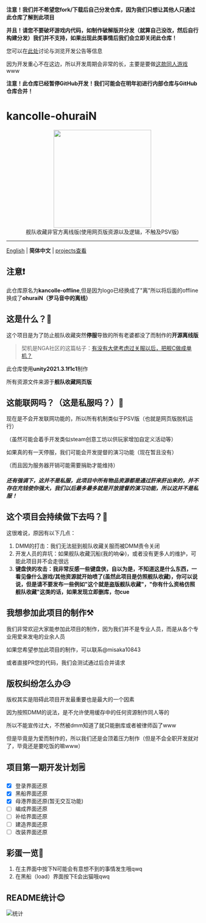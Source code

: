 **注意！我们并不希望您fork/下载后自己分发仓库，因为我们只想让其他人只通过此仓库了解到此项目**

**并且！请您不要破坏游戏内代码，如制作破解版并分发（就算自己没改，然后自行构建分发）我们并不支持，如果出现此类事情后我们会立即关闭此仓库！**

您可以在[此处](https://github.com/offline-colle/kancolle-offline/discussions)讨论与浏览开发公告等信息

因为开发重心不在这边，所以开发周期会非常的长，主要是要做[这款同人游戏](https://github.com/sakura-society/houbun-fantasia)www

**注意！此仓库已经暂停GitHub开发！我们可能会在明年初进行内部仓库与GitHub仓库合并！**

# kancolle-ohuraiN




<p align="center">
  <img width="256px" height="256px" src="https://s2.loli.net/2022/03/15/pC1nJhMW7BEkQFA.png"/>
  <br>
  舰队收藏非官方离线版(使用网页版资源以及逻辑，不触及PSV版)
</p>

---

[English](./README-EN.md) | **简体中文** | [projects查看](https://github.com/orgs/offline-colle/projects/1)

## 注意❗

此仓库原名为**kancolle-offline**,但是因为logo已经换成了"离"所以将后面的offline换成了**ohuraiN（罗马音中的离线）**

## 这是什么？🤔

这个项目是为了防止舰队收藏突然**停服**导致的所有老婆都没了而制作的**开源离线版**

> 契机是NGA社区的这篇帖子：[有没有大佬考虑过关服以后，把舰C做成单机？](https://bbs.nga.cn/read.php?tid=22543276&_ff=-7202235 "点击跳转NGA")

此仓库使用**unity2021.3.1f1c1**制作

所有资源文件来源于**舰队收藏网页版**

## 这能联网吗？（这是私服吗？）🔗

现在是不会开发联网功能的，所以所有机制类似于PSV版（也就是网页版脱机运行）

（虽然可能会着手开发类似steam创意工坊以供玩家增加自定义活动等）

如果真的有一天停服，我们可能会开发提督的演习功能（现在暂且没有）

（而且因为服务器开销可能需要捐助才能维持）

##### 还有强调下，这并不是私服，此项目中所有物品资源都是通过肝来肝出来的，并不存在充钱使你强大，我们以后最多最多就是开放提督的演习功能，所以这并不是私服！

## 这个项目会持续做下去吗？📑

这很难说，原因有以下几点：

1. DMM的打击：我们无法挺到舰队收藏关服而被DMM责令关闭
2. 开发人员的弃坑：如果舰队收藏沉船(我的响😭)，或者没有更多人的维护，可能此项目并不会走很远
3. **键盘侠的攻击：我非常反感一些键盘侠，自以为是，不知道这是什么东西，一看见像什么游戏/其他资源就开始喷了(虽然此项目是仿照舰队收藏)，你可以说说，但是请不要发布一些例如"这个就是盗版舰队收藏"，"你有什么资格仿照舰队收藏"这类的话，如果发现立即删库，勿cue**

## 我想参加此项目的制作⚒️

我们非常欢迎大家能参加此项目的制作，因为我们并不是专业人员，而是从各个专业用爱来发电的业余人员

如果您希望参加此项目的制作，可以联系@misaka10843

或者直接PR您的代码，我们会测试通过后合并请求

## 版权纠纷怎么办😥

版权其实是阻碍此项目开发最重要也是最大的一个因素

因为按照DMM的说法，是不允许使用缓存中的任何资源制作同人等的

所以不能宣传过大，不然被dmm知道了就只能删库或者被律师函了www

但是毕竟是为爱而制作的，所以我们还是会顶着压力制作（但是不会全职开发就对了，毕竟还是要吃饭的嘛www）

## 项目第一期开发计划🗒️

* [X] 登录界面还原
* [X] 黑船界面还原
* [X] 母港界面还原(暂无交互功能)
* [ ] 编成界面还原
* [ ] 补给界面还原
* [ ] 建造界面还原
* [ ] 改装界面还原

## 彩蛋一览🎈

1. 在主界面中按下N可能会有意想不到的事情发生哦qwq
2. 在黑船（load）界面按下E会出猫哦qwq


## README统计😊

![统计](https://count.getloli.com/get/@offline-colle?theme=elbooru)

